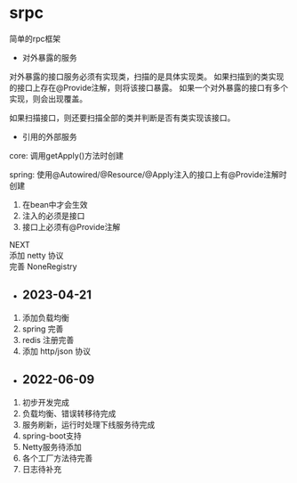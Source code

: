 # srpc
简单的rpc框架

+ 对外暴露的服务


对外暴露的接口服务必须有实现类，扫描的是具体实现类。
如果扫描到的类实现的接口上存在@Provide注解，则将该接口暴露。
如果一个对外暴露的接口有多个实现，则会出现覆盖。

如果扫描接口，则还要扫描全部的类并判断是否有类实现该接口。
+ 引用的外部服务

core: 调用getApply()方法时创建

spring: 使用@Autowired/@Resource/@Apply注入的接口上有@Provide注解时创建
1. 在bean中才会生效
2. 注入的必须是接口
3. 接口上必须有@Provide注解


NEXT<br>
添加 netty 协议 <br/>
完善 NoneRegistry


- ## 2023-04-21
1. 添加负载均衡
2. spring 完善
3. redis 注册完善
4. 添加 http/json 协议

- ## 2022-06-09
1. 初步开发完成
2. 负载均衡、错误转移待完成
3. 服务刷新，运行时处理下线服务待完成
4. spring-boot支持
5. Netty服务待添加
6. 各个工厂方法待完善
7. 日志待补充


